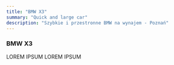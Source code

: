 ```yaml
---
title: "BMW X3"
summary: "Quick and large car"
description: "Szybkie i przestronne BMW na wynajem - Poznań"
---
```


### BMW X3

LOREM IPSUM LOREM IPSUM
